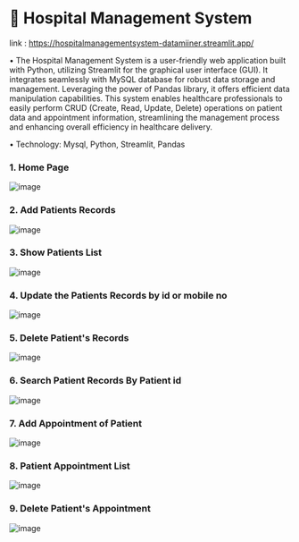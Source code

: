 <h1>🏥 Hospital Management System</h1>

link :  https://hospitalmanagementsystem-datamiiner.streamlit.app/

• The Hospital Management System is a user-friendly web application built with Python, utilizing Streamlit for the graphical user interface (GUI). 
  It integrates seamlessly with MySQL database for robust data storage and management. Leveraging the power of Pandas library, it offers efficient data manipulation capabilities.
  This system enables healthcare professionals to easily perform CRUD (Create, Read, Update, Delete) operations on patient data and appointment information, 
  streamlining the management process and enhancing overall efficiency in healthcare delivery.

• Technology: Mysql, Python, Streamlit, Pandas

<h3>1. Home Page</h3>
   
   ![image](https://github.com/DataMiiner/Hospital_management_system/assets/149947298/7adbf2da-c66b-4feb-a072-316351cc7082)

<h3>2. Add Patients Records</h3>

   ![image](https://github.com/DataMiiner/Hospital_management_system/assets/149947298/38144d1e-3999-4f08-9826-ceaa578c24e6)

<h3>3. Show Patients List</h3>

  ![image](https://github.com/DataMiiner/Hospital_management_system/assets/149947298/5c80306d-a539-4adf-aa33-34baf8379bb6)

<h3>4. Update the Patients Records by id or mobile no</h3>

  ![image](https://github.com/DataMiiner/Hospital_management_system/assets/149947298/0a7afb5b-2795-4272-9712-7c4b1c391af8)

<h3>5. Delete Patient's Records</h3>

  ![image](https://github.com/DataMiiner/Hospital_management_system/assets/149947298/248481ab-1691-4ac2-9a6a-66c84dc35e42)

<h3>6. Search Patient Records By Patient id</h3>

   ![image](https://github.com/DataMiiner/Hospital_management_system/assets/149947298/c4ea867d-96a4-42da-8ec2-07c5c8e4e431)

<h3>7. Add Appointment of Patient</h3>

   ![image](https://github.com/DataMiiner/Hospital_management_system/assets/149947298/ba95dd1c-4356-4dec-bc60-edab61f136d8)

<h3>8. Patient Appointment List</h3>

   ![image](https://github.com/DataMiiner/Hospital_management_system/assets/149947298/e5de9e82-0d95-48af-bcef-b854ce714ecd)

<h3>9. Delete Patient's Appointment</h3>

  ![image](https://github.com/DataMiiner/Hospital_management_system/assets/149947298/5a3960cf-4b1d-4ddc-bc2e-f67dbda39280)




    


